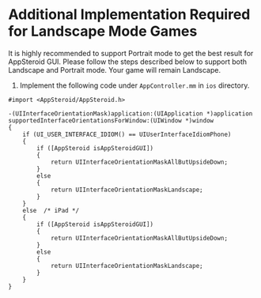 # Additional Implementation Required for Landscape Mode Games

It is highly recommended to support Portrait mode to get the best result for AppSteroid GUI.
Please follow the steps described below to support both Landscape and Portrait mode. Your game will remain Landscape.

1. Implement the following code under `AppController.mm` in `ios` directory.  

```
#import <AppSteroid/AppSteroid.h>
```
```
-(UIInterfaceOrientationMask)application:(UIApplication *)application
supportedInterfaceOrientationsForWindow:(UIWindow *)window
{
    if (UI_USER_INTERFACE_IDIOM() == UIUserInterfaceIdiomPhone)
    {
        if ([AppSteroid isAppSteroidGUI])
        {
            return UIInterfaceOrientationMaskAllButUpsideDown;
        }
        else
        {
            return UIInterfaceOrientationMaskLandscape;
        }
    }
    else  /* iPad */
    {
        if ([AppSteroid isAppSteroidGUI])
        {
            return UIInterfaceOrientationMaskAllButUpsideDown;
        }
        else
        {
            return UIInterfaceOrientationMaskLandscape;
        }
    }
}
```